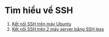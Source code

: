 Tìm hiểu về SSH
===
1. [Kết nối SSH trên máy Ubuntu](docs/ssh_ubuntu_server.md)
2. [Kết nối SSH trên 2 máy server bằng SSH less](docs/ssh_server_server.md)